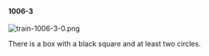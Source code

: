 #### 1006-3
![train-1006-3-0.png](https://github.com/lil-lab/nlvr/raw/master/nlvr/train/images/57/train-1006-3-0.png "train-1006-3-0.png")

There is a box with a black square and at least two circles.